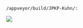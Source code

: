 	/appveyor/build/JPKP-Kuhn/:
  <img src="https://img.shields.io/badge/Python-14354C?style=for-the-badge&logo=python&logoColor=white">
